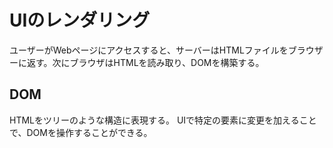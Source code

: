 # UIのレンダリング
ユーザーがWebページにアクセスすると、サーバーはHTMLファイルをブラウザーに返す。次にブラウザはHTMLを読み取り、DOMを構築する。

## DOM
HTMLをツリーのような構造に表現する。
UIで特定の要素に変更を加えることで、DOMを操作することができる。